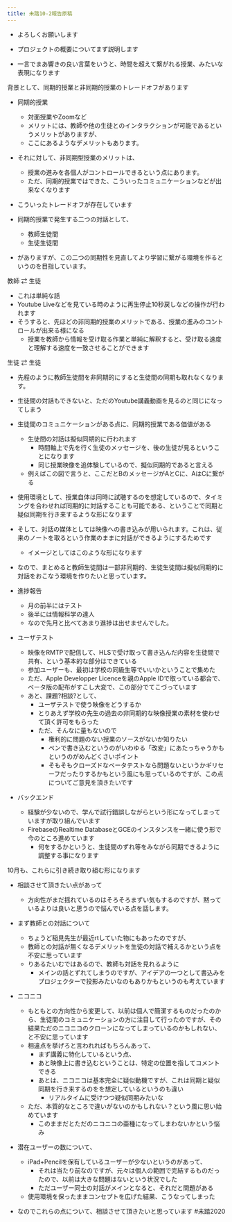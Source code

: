 ```yaml
---
title: 未踏10-2報告原稿
---
```


* よろしくお願いします

* プロジェクトの概要についてまず説明します

* 一言でまあ響きの良い言葉をいうと、時間を超えて繋がれる授業、みたいな表現になります

背景として、同期的授業と非同期的授業のトレードオフがあります

* 同期的授業
  
  * 対面授業やZoomなど
  * メリットには、教師や他の生徒とのインタラクションが可能であるというメリットがありますが、
  * ここにあるようなデメリットもあります。
* それに対して、非同期型授業のメリットは、
  
  * 授業の進みを各個人がコントロールできるという点にあります。
  * ただ、同期的授業ではできた、こういったコミュニケーションなどが出来なくなります
* こういったトレードオフが存在しています

* 同期的授業で発生する二つの対話として、
  
  * 教師生徒間
  * 生徒生徒間
* がありますが、この二つの同期性を見直してより学習に繋がる環境を作るというのを目指しています。

教師 ⇄ 生徒

* これは単純な話
* Youtube Liveなどを見ている時のように再生停止10秒戻しなどの操作が行われます
* そうすると、先ほどの非同期的授業のメリットである、授業の進みのコントロールが出来る様になる
  * 授業を教師から情報を受け取る作業と単純に解釈すると、受け取る速度と理解する速度を一致させることができます

生徒 ⇄ 生徒

* 先程のように教師生徒間を非同期的にすると生徒間の同期も取れなくなります。

* 生徒間の対話もできないと、ただのYoutube講義動画を見るのと同じになってしまう

* 生徒間のコミュニケーションがある点に、同期的授業である価値がある
  
  * 生徒間の対話は擬似同期的に行われます
    * 時間軸上で先を行く生徒のメッセージを、後の生徒が見るということになります
    * 同じ授業映像を追体験しているので、擬似同期的であると言える
  * 例えばこの図で言うと、ここだとBのメッセージがAとCに、AはCに繋がる
* 使用環境として、授業自体は同時に試聴するのを想定しているので、タイミングを合わせれば同期的に対話することも可能である、ということで同期と疑似同期を行き来するような形になります

* そして、対話の媒体としては映像への書き込みが用いられます。これは、従来のノートを取るという作業のままに対話ができるようにするためです
  
  * イメージとしてはこのような形になります
* なので、まとめると教師生徒間は一部非同期的、生徒生徒間は擬似同期的に対話をおこなう環境を作りたいと思っています。

* 進捗報告
  
  * 月の前半にはテスト
  * 後半には情報科学の達人
  * なので先月と比べてあまり進捗は出せませんでした。
* ユーザテスト
  
  * 映像をRMTPで配信して、HLSで受け取って書き込んだ内容を生徒間で共有、という基本的な部分はできている
  * 参加ユーザーも、最初は学校の同級生等でいいかということで集めた
  * ただ、Apple Developper Licenceを親のApple IDで取っている都合で、ベータ版の配布がすこし大変で、この部分でてこづっています
  * あと、課題?相談?として、
    * ユーザテストで使う映像をどうするか
    * とりあえず学校の先生の過去の非同期的な映像授業の素材を使わせて頂く許可をもらった
    * ただ、そんなに量もないので
      * 権利的に問題のない授業のソースがないか知りたい
      * ペンで書き込むというのがいわゆる「改変」にあたっちゃうかもというのがめんどくさいポイント
      * そもそもクローズドなベータテストなら問題ないというかギリセーフだったりするかもという風にも思っているのですが、この点についてご意見を頂きたいです
* バックエンド
  
  * 経験が少ないので、学んで試行錯誤しながらという形になってしまっていますが取り組んでいます
  * FirebaseのRealtime DatabaseとGCEのインスタンスを一緒に使う形で今のところ進めています
    * 何をするかというと、生徒間のずれ等をみながら同期できるように調整する事になります

10月も、これらに引き続き取り組む形になります

* 相談させて頂きたい点があって
  
  * 方向性がまだ揺れているのはそろそろまずい気もするのですが、黙っているよりは良いと思うので悩んでいる点を話します。
* まず教師との対話について
  
  * ちょうど稲見先生が最近rtしていた物にもあったのですが、
  * 教師との対話が無くなるデメリットを生徒の対話で補えるかという点を不安に思っています
  * りあるたいむではあるので、教師も対話を見れるように
    * メインの話とずれてしまうのですが、アイデアの一つとして書込みをプロジェクターで投影みたいなのもありかもというのも考えています
* ニコニコ
  
  * もともとの方向性から変更して、以前は個人で簡潔するものだったのから、生徒間のコミュニケーションの方に注目して行ったのですが、その結果ただのニコニコのクローンになってしまっているのかもしれない、と不安に思っています
  * 相違点を挙げろと言われればもちろんあって、
    * まず講義に特化しているという点、
    * あと映像上に書き込むということは、特定の位置を指してコメントできる
    * あとは、ニコニコは基本完全に疑似動機ですが、これは同期と疑似同期を行き来するのをを想定しているというのも違い
      * リアルタイムに受けつつ疑似同期みたいな
  * ただ、本質的なところで違いがないのかもしれない？という風に思い始めています
    * このままだとただのニコニコの亜種になってしまわないかという悩み
* 潜在ユーザーの数について、
  
  * iPad+Pencilを保有しているユーザーが少ないというのがあって、
    * それは当たり前なのですが、元々は個人の範囲で完結するものだったので、以前は大きな問題はないという状況でした
    * ただユーザー同士の対話がメインとなると、それだと問題がある
  * 使用環境を保ったままコンセプトを広げた結果、こうなってしまった
* なのでこれらの点について、相談させて頂きたいと思っています
  \#未踏2020
